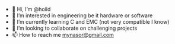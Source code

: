 - 👋 Hi, I’m @hoiid
- 👀 I’m interested in engineering be it hardware or software
- 🌱 I’m currently learning C and EMC (not very compatible I know)
- 💞️ I’m looking to collaborate on challenging projects
- 📫 How to reach me mynasor@gmail.com

<!---
hoiid/hoiid is a ✨ special ✨ repository because its `README.md` (this file) appears on your GitHub profile.
You can click the Preview link to take a look at your changes.
--->

